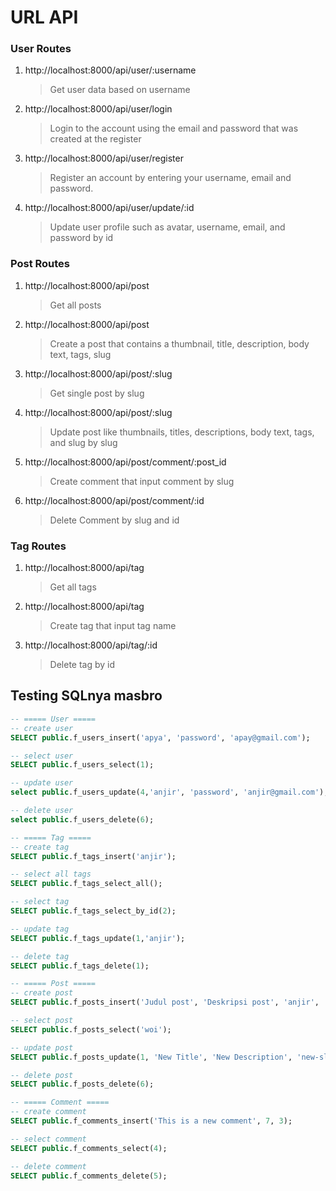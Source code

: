 # URL API

### User Routes

1. http://localhost:8000/api/user/:username
   > Get user data based on username
2. http://localhost:8000/api/user/login
   > Login to the account using the email and password that was created at the register
3. http://localhost:8000/api/user/register
   > Register an account by entering your username, email and password.
4. http://localhost:8000/api/user/update/:id
   > Update user profile such as avatar, username, email, and password by id

### Post Routes

1. http://localhost:8000/api/post
   > Get all posts
2. http://localhost:8000/api/post
   > Create a post that contains a thumbnail, title, description, body text, tags, slug
3. http://localhost:8000/api/post/:slug
   > Get single post by slug
4. http://localhost:8000/api/post/:slug
   > Update post like thumbnails, titles, descriptions, body text, tags, and slug by slug
5. http://localhost:8000/api/post/comment/:post_id
   > Create comment that input comment by slug
6. http://localhost:8000/api/post/comment/:id
   > Delete Comment by slug and id

### Tag Routes

1. http://localhost:8000/api/tag
   > Get all tags
2. http://localhost:8000/api/tag
   > Create tag that input tag name
3. http://localhost:8000/api/tag/:id
   > Delete tag by id

## Testing SQLnya masbro

```sql
-- ===== User =====
-- create user
SELECT public.f_users_insert('apya', 'password', 'apay@gmail.com');

-- select user
SELECT public.f_users_select(1);

-- update user
select public.f_users_update(4,'anjir', 'password', 'anjir@gmail.com');

-- delete user
select public.f_users_delete(6);

-- ===== Tag =====
-- create tag
SELECT public.f_tags_insert('anjir');

-- select all tags
SELECT public.f_tags_select_all();

-- select tag
SELECT public.f_tags_select_by_id(2);

-- update tag
SELECT public.f_tags_update(1,'anjir');

-- delete tag
SELECT public.f_tags_delete(1);

-- ===== Post =====
-- create post
SELECT public.f_posts_insert('Judul post', 'Deskripsi post', 'anjir', 'Isi post', 'thumbnail-url', 1, 2);

-- select post
SELECT public.f_posts_select('woi');

-- update post
SELECT public.f_posts_update(1, 'New Title', 'New Description', 'new-slug', 'New Body', 'new-thumbnail', 2);

-- delete post
SELECT public.f_posts_delete(6);

-- ===== Comment =====
-- create comment
SELECT public.f_comments_insert('This is a new comment', 7, 3);

-- select comment
SELECT public.f_comments_select(4);

-- delete comment
SELECT public.f_comments_delete(5);



```
